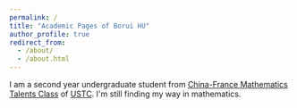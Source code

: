 ```yaml
---
permalink: /
title: "Academic Pages of Borui HU"
author_profile: true
redirect_from: 
  - /about/
  - /about.html
---
```


I am a second year undergraduate student from [China-France Mathematics Talents Class](cfmath.ustc.edu.cn) of [USTC](www.ustc.edu.cn). I'm still finding my way in mathematics.
